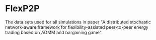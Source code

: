 # FlexP2P
The data sets used for all simulations in paper "A distributed stochastic network-aware framework for flexibility-assisted peer-to-peer
energy trading based on ADMM and bargaining game"
